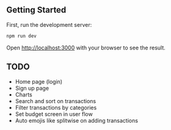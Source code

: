 ## Getting Started

First, run the development server:

```bash
npm run dev
```

Open [http://localhost:3000](http://localhost:3000) with your browser to see the result.

## TODO

- Home page (login)
- Sign up page
- Charts
- Search and sort on transactions
- Filter transactions by categories
- Set budget screen in user flow
- Auto emojis like splitwise on adding transactions
